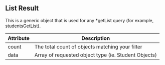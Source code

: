 ## List Result

This is a generic object that is used for any *getList query (for example, studentsGetList). 

Attribute | Description
--- | ---
count | The total count of objects matching your filter
data | Array of requested object type (ie. Student Objects)